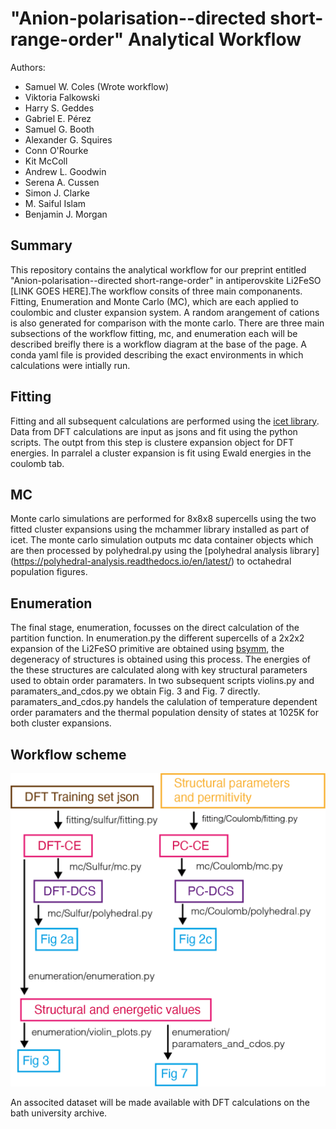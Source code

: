 # "Anion-polarisation--directed short-range-order" Analytical Workflow

Authors:
- Samuel W. Coles (Wrote workflow)
- Viktoria Falkowski
- Harry S. Geddes
- Gabriel E. Pérez
- Samuel G. Booth
- Alexander G. Squires 
- Conn O'Rourke
- Kit McColl
- Andrew L. Goodwin
- Serena A. Cussen
- Simon J. Clarke
- M. Saiful Islam
- Benjamin J. Morgan

## Summary


This repository contains the analytical workflow for our preprint entitled "Anion-polarisation--directed short-range-order" in antiperovskite Li2FeSO [LINK GOES HERE].The workflow consits of three main componanents. Fitting, Enumeration and Monte Carlo (MC), which are each applied to coulombic and cluster expansion system. A random arangement of cations is also generated for comparison with the monte carlo. There are three main subsections of the workflow fitting, mc, and enumeration each will be described breifly there is a workflow diagram at the base of the page. A conda yaml file is provided describing the exact environments in which calculations were intially run.

## Fitting

Fitting and all subsequent calculations are performed using the [icet library](https://icet.materialsmodeling.org). Data from DFT calculations are input as jsons and fit using the python scripts. The outpt from this step is clustere expansion object for DFT energies. In parralel a cluster expansion is fit using Ewald energies in the coulomb tab.

## MC

Monte carlo simulations are performed for 8x8x8 supercells using the two fitted cluster expansions using the mchammer library installed as part of icet. The monte carlo simulation outputs mc data container objects which are then processed by polyhedral.py using the [polyhedral analysis library] (https://polyhedral-analysis.readthedocs.io/en/latest/) to octahedral population figures.

## Enumeration

The final stage, enumeration, focusses on the direct calculation of the partition function. In enumeration.py the different supercells of a 2x2x2 expansion of the Li2FeSO primitive are obtained using [bsymm](https://joss.theoj.org/papers/10.21105/joss.00370), the degeneracy of structures is obtained using this process. The energies of the these structures are calculated along with key structural parameters used to obtain order paramaters. In two subsequent scripts violins.py and paramaters_and_cdos.py we obtain Fig. 3 and Fig. 7 directly. paramaters_and_cdos.py handels the calulation of temperature dependent order paramaters and the thermal population density of states at 1025K for both cluster expansions.

## Workflow scheme



![](./workflow.png)


An associted dataset will be made available with DFT calculations on the bath university archive.
